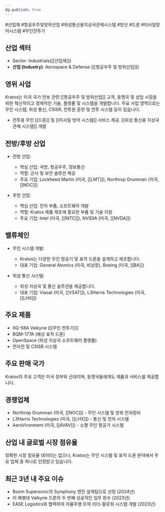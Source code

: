 ```yaml
---
dg-publish: true
---
```

#산업재 #항공우주및방위산업 #위성통신용지상국관제시스템 #방산 #드론 #미사일방어시스템 #무인전투기 

## 산업 섹터

- Sector: Industrials([[산업재]])
- **산업 (Industry)**: Aerospace & Defense ([[항공우주 및 방위산업]])

## 영위 사업

Kratos는 미국 국가 안보 관련 [[항공우주 및 방위산업]] 고객, 동맹국 및 상업 시장을 위한 혁신적이고 경제적인 기술, 플랫폼 및 시스템을 개발합니다. 주요 사업 영역으로는 무인 시스템, 위성 통신, C5ISR, 전투원 훈련 및 전투 시스템 등이 있습니다.

- 전투용 무인 [[드론]] 및 [[미사일 방어 시스템]] 서비스 제공. [[위성 통신용 지상국 관제 시스템]] 개발

## 전방/후방 산업

- 전방 산업:
    
    - 핵심 산업: 국방, 항공우주, 정보통신
    - 역할: 군사 및 보안 솔루션 제공
    - 주요 기업: Lockheed Martin (미국, [[LMT]]), Northrop Grumman (미국, [[NOC]])
    
- 후방 산업:
    
    - 핵심 산업: 전자 부품, 소프트웨어 개발
    - 역할: Kratos 제품 제조에 필요한 부품 및 기술 지원
    - 주요 기업: Intel (미국, [[INTC]]), NVIDIA (미국, [[NVDA]])
    

## 밸류체인

- 무인 시스템 개발:
    
    - Kratos는 다양한 무인 항공기 및 표적 드론을 설계하고 제조합니다.
    - 대표 기업: General Atomics (미국, 비상장), Boeing (미국, [[BA]])
    
- 위성 통신 시스템:
    
    - 위성 지상국 및 통신 솔루션을 제공합니다.
    - 대표 기업: Viasat (미국, [[VSAT]]), L3Harris Technologies (미국, [[LHX]])
    

## 주요 제품

- XQ-58A Valkyrie ([[무인 전투기]])
- BQM-177A (해상 표적 드론)
- OpenSpace (위성 지상국 소프트웨어 플랫폼)
- 전자전 및 C5ISR 시스템

## 주요 판매 국가

Kratos의 주요 고객은 미국 정부와 군대이며, 동맹국들에게도 제품과 서비스를 제공합니다.

## 경쟁업체

- Northrop Grumman (미국, [[NOC]]) - 무인 시스템 및 방위 전자장비
- L3Harris Technologies (미국, [[LHX]]) - 통신 및 전자 시스템
- AeroVironment (미국, [[AVAV]]) - 소형 무인 항공기 시스템

## 산업 내 글로벌 시장 점유율

정확한 시장 점유율 데이터는 없으나, Kratos는 무인 시스템 및 표적 드론 분야에서 주요 업체 중 하나로 인정받고 있습니다.

## 최근 3년 내 주요 이슈

- Boom Supersonic의 Symphony 엔진 설계팀으로 선정 (2024년)
- 미 해병대 Valkyrie 드론의 두 번째 성공적인 임무 완수 (2023년)
- EASE Logistics와 협력하여 자율주행 트럭 리더-팔로워 시스템 개발 (2023년)